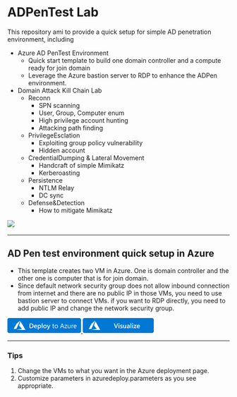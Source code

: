 # ADPenTest Lab 
This repository ami to provide a quick setup for simple AD penetration environment, including
  - Azure AD PenTest Environment
    - Quick start template to build one domain controller and a compute ready for join domain
    - Leverage the Azure bastion server to RDP to enhance the ADPen environment.
  - Domain Attack Kill Chain Lab
      - Reconn
        - SPN scanning
        - User, Group, Computer enum
        - High privilege account hunting
        - Attacking path finding
      - PrivilegeEsclation
        - Exploiting group policy vulnerability
        - Hidden account
      - CredentialDumping & Lateral Movement
        - Handcraft of simple Mimikatz
        - Kerberoasting
      - Persistence
        - NTLM Relay
        - DC sync
      - Defense&Detection
        - How to mitigate Mimikatz
<img width="650" src="https://cloudblogs.microsoft.com/uploads/prod/2016/11/Attack-Kill-Chain-1024x542-1024x542.jpg">

---
## AD Pen test environment quick setup in Azure

- This template creates two VM in Azure. One is domain controller and the other one is computer that is for join domain.
- Since default network security group does not allow inbound connection from internet and there are no public IP in those VMs, you need to use bastion server to connect VMs. if you want to RDP directly, you need to add public IP and change the network security group.

<a href="https://portal.azure.com/#create/Microsoft.Template/uri/https%3A%2F%2Fraw.githubusercontent.com%2Fnewtonguass%2FADPenLab%2Fmaster%2FADEnvInit%2FAzureDeployment%2FADPenTestEnvDeploy.json" rel="nofollow">
<img src="https://raw.githubusercontent.com/Azure/azure-quickstart-templates/master/1-CONTRIBUTION-GUIDE/images/deploytoazure.png" style="max-width:100%;">
</a>

<a href="http://armviz.io/#/?load=https%3A%2F%2Fraw.githubusercontent.com%2Fnewtonguass%2FADPenLab%2Fmaster%2FADEnvInit%2FAzureDeployment%2FADPenTestEnvDeploy.json" target="_blank">
    <img src="https://raw.githubusercontent.com/Azure/azure-quickstart-templates/master/1-CONTRIBUTION-GUIDE/images/visualizebutton.png"/>
</a>


---
### Tips
1. Change the VMs to what you want in the Azure deployment page.
1. Customize parameters in azuredeploy.parameters as you see appropriate. 